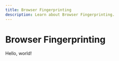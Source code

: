 ```yaml
---
title: Browser Fingerprinting
description: Learn about Browser Fingerprinting.
---
```


# Browser Fingerprinting

Hello, world!
